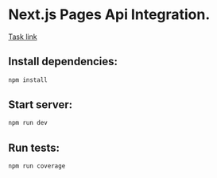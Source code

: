 # Next.js Pages Api Integration.

[Task link](https://github.com/rolling-scopes-school/tasks/blob/master/react/modules/tasks/nextjs-ssr-ssg.md)

## Install dependencies:

```bash
npm install
```

## Start server:

```bash
npm run dev
```

## Run tests:

```bash
npm run coverage
```
